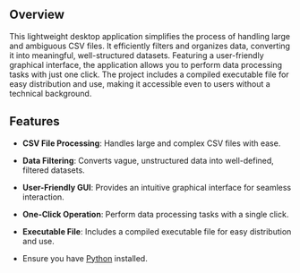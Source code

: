 ## Overview

This lightweight desktop application simplifies the process of handling large and ambiguous CSV files. It efficiently filters and organizes data, converting it into meaningful, well-structured datasets. Featuring a user-friendly graphical interface, the application allows you to perform data processing tasks with just one click. The project includes a compiled executable file for easy distribution and use, making it accessible even to users without a technical background.

## Features

- **CSV File Processing**: Handles large and complex CSV files with ease.
- **Data Filtering**: Converts vague, unstructured data into well-defined, filtered datasets.
- **User-Friendly GUI**: Provides an intuitive graphical interface for seamless interaction.
- **One-Click Operation**: Perform data processing tasks with a single click.
- **Executable File**: Includes a compiled executable file for easy distribution and use.

- Ensure you have [Python](https://www.python.org/downloads/) installed.
